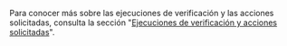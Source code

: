 Para conocer más sobre las ejecuciones de verificación y las acciones solicitadas, consulta la sección "[Ejecuciones de verificación y acciones solicitadas](/v3/checks/runs/#check-runs-and-requested-actions)".
